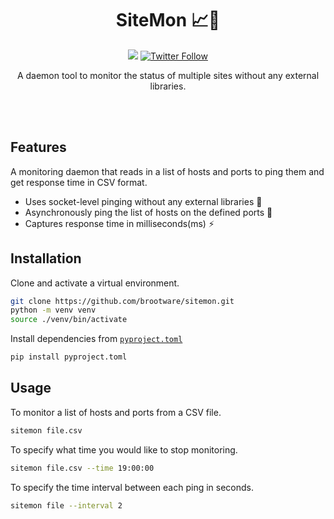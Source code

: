 <br><br>

<h1 align="center">SiteMon 📈📝</h1>

<p align="center">
  <a href="/LICENSE"><img src="https://img.shields.io/badge/license-MIT-blue.svg"/></a>
  <!-- <img alt="PyPI - Downloads" src="https://pepy.tech/badge/commonregex-improved/month"> -->
   <!-- <img alt="PyPI - Downloads" src="https://pepy.tech/badge/commonregex-improved"> -->
   <a href="https://twitter.com/brootware"><img src="https://img.shields.io/twitter/follow/brootware?style=social" alt="Twitter Follow"></a>
   <!-- <img alt="PyPI - Python Version" src="https://img.shields.io/pypi/pyversions/commonregex-improved"> <img alt="PyPI" src="https://img.shields.io/pypi/v/commonregex-improved">
   <a href="https://sonarcloud.io/summary/new_code?id=brootware_commonregex-improved"><img src="https://sonarcloud.io/api/project_badges/measure?project=brootware_commonregex-improved&metric=alert_status" alt="reliability rating"></a>
   <img alt="GitHub Workflow Status" src="https://img.shields.io/github/workflow/status/brootware/commonregex-improved/CI?label=CI&branch=main"> -->
</p>

<p align="center">
  A daemon tool to monitor the status of multiple sites without any external libraries.
</p>

<br><br>

## Features

A monitoring daemon that reads in a list of hosts and ports to ping them and get response time in CSV format.

- Uses socket-level pinging without any external libraries 🔌
- Asynchronously ping the list of hosts on the defined ports 🚀
- Captures response time in milliseconds(ms) ⚡

## Installation

Clone and activate a virtual environment.

```bash
git clone https://github.com/brootware/sitemon.git
python -m venv venv
source ./venv/bin/activate
```

Install dependencies from [`pyproject.toml`](./pyproject.toml)

```bash
pip install pyproject.toml
```

## Usage

To monitor a list of hosts and ports from a CSV file.

```bash
sitemon file.csv
```

To specify what time you would like to stop monitoring.

```bash
sitemon file.csv --time 19:00:00
```

To specify the time interval between each ping in seconds.

```bash
sitemon file --interval 2
```
